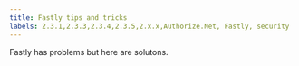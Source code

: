 ```yaml
---
title: Fastly tips and tricks
labels: 2.3.1,2.3.3,2.3.4,2.3.5,2.x.x,Authorize.Net, Fastly, security
---
```


Fastly has problems but here are solutons. 
